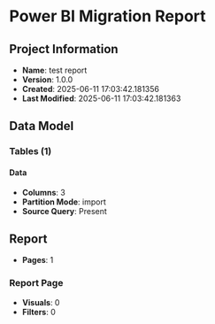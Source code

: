 # Power BI Migration Report

## Project Information
- **Name**: test report
- **Version**: 1.0.0
- **Created**: 2025-06-11 17:03:42.181356
- **Last Modified**: 2025-06-11 17:03:42.181363

## Data Model

### Tables (1)

#### Data
- **Columns**: 3
- **Partition Mode**: import
- **Source Query**: Present

## Report
- **Pages**: 1

### Report Page
- **Visuals**: 0
- **Filters**: 0
